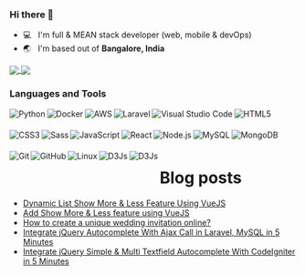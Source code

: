 
### Hi there 👋

- :computer: &nbsp; I'm full & MEAN stack developer (web, mobile & devOps)
- :earth_asia: &nbsp; I'm based out of **Bangalore, India**

<!--

 [![Muni's GitHub stats](https://github-readme-stats.vercel.app/api?username=muni2explore&show_icons=true&hide_border=true&count_private=true&include_all_commits=true&theme=cobalt&contribute=false)](https://github.com/muni2explore/github-readme-stats)
 -->
 
 <a href="https://github.com/muni2explore">
  <img align="center" src="https://github-readme-stats.vercel.app/api?username=muni2explore&show_icons=true&hide_border=true&count_private=true&include_all_commits=true&theme=cobalt" />
</a>
<a href="https://github.com/muni2explore">
  <img align="center" src="https://github-readme-stats.vercel.app/api/top-langs/?username=muni2explore&layout=compact&theme=cobalt" />
</a>



### Languages and Tools

<img style="margin-bottom: 20px;" align="left" alt="Python" src="https://img.shields.io/badge/python%20-%2320232a.svg?&style=for-the-badge&logo=python&logoColor=%2361DAFB" />
<img style="margin-bottom: 20px;" align="left" alt="Docker" src="https://img.shields.io/badge/docker%20-%232498ec.svg?&style=for-the-badge&logo=docker&logoColor=%23ffffff" />
<img style="margin-bottom: 20px;" align="left" alt="AWS"  src="https://img.shields.io/badge/aws%20-%23232f3e.svg?&style=for-the-badge&logo=amazonaws&logoColor=%23fff" />
<img style="margin-bottom: 20px;" align="left" alt="Laravel" src="https://img.shields.io/badge/laravel%20-%23000.svg?&style=for-the-badge&logo=laravel&logoColor=ff2d20&color=fedcba">
<img style="margin-bottom: 20px;" align="left" alt="Visual Studio Code" src="https://img.shields.io/badge/visual%20studio%20code%20-%2325abf2.svg?&style=for-the-badge&logo=visualstudiocode&logoColor=white&color=25abf2">
<img style="margin-bottom: 20px;" align="left" alt="HTML5" src="https://img.shields.io/badge/html5%20-%2325abf2.svg?&style=for-the-badge&logo=html5&logoColor=white&color=e34c26">
<img style="margin-bottom: 20px;" align="left" alt="CSS3" src="https://img.shields.io/badge/css3%20-%2325abf2.svg?&style=for-the-badge&logo=css3&logoColor=white&color=264de4">
<img style="margin-bottom: 20px;" align="left" alt="Sass"  src="https://img.shields.io/badge/sass%20-%2325abf2.svg?&style=for-the-badge&logo=sass&logoColor=white&color=c69">
<img style="margin-bottom: 20px;" align="left" alt="JavaScript" src="https://img.shields.io/badge/javascript%20-%2325abf2.svg?&style=for-the-badge&logo=javascript&logoColor=000&color=f0db4f">
<img style="margin-bottom: 20px;" align="left" alt="React" src="https://img.shields.io/badge/react%20-%2325abf2.svg?&style=for-the-badge&logo=react&logoColor=000&color=61DBFB">
<img style="margin-bottom: 20px;" align="left" alt="Node.js" src="https://img.shields.io/badge/node.js%20-%2325abf2.svg?&style=for-the-badge&logo=nodedotjs&logoColor=white&color=303030">
<img style="margin-bottom: 20px;" align="left" alt="MySQL" src="https://img.shields.io/badge/mysql%20-%2325abf2.svg?&style=for-the-badge&logo=mysql&logoColor=white&color=00758F">
<img style="margin-bottom: 20px;" align="left" alt="MongoDB" src="https://img.shields.io/badge/mongodb%20-%2325abf2.svg?&style=for-the-badge&logo=mongodb&logoColor=white&color=4DB33D">
<img style="margin-bottom: 20px;" align="left" alt="Git"  src="https://img.shields.io/badge/git%20-%2325abf2.svg?&style=for-the-badge&logo=git&logoColor=white&color=f34f29">
<img style="margin-bottom: 20px;" align="left" alt="GitHub" src="https://img.shields.io/badge/github%20-%2325abf2.svg?&style=for-the-badge&logo=github&logoColor=white&color=4078c0">

<img style="margin-bottom: 20px;" align="left" alt="Linux"  src="https://img.shields.io/badge/linux%20-%2325abf2.svg?&style=for-the-badge&logo=linux&logoColor=white&color=333333" />
<img style="margin-bottom: 20px;" align="left" alt="D3Js"  src="https://img.shields.io/badge/d3js%20-%2325abf2.svg?&style=for-the-badge&logo=d3dotjs&logoColor=white&color=f37554" />

<img style="margin-bottom: 20px;" align="left" alt="D3Js"  src="https://blogger.googleusercontent.com/img/a/AVvXsEhVGBnLyxyvvfLMXvEPU-HHNO4S70RrHJmLXrekHYB7dKAIYUK4murolEcLJaNTpJnHDGLV4ef2EemRagA8dRNkCKMe66Oj-oFhD_z8C8G1MpXytJhXrvfH9xkkWgAUCLk8dKuULujqAWR9gqP7kzIqs2A4ygaoi3ixZf80eDZeF3__rHEcIZUhV6lczw=s77" />



<br />
<br />
<p>&nbsp;</p>
<!--
### Connect with me


[<img align="left" alt="linked-in" src="https://img.shields.io/badge/linkedin-%230077B5.svg?&style=for-the-badge&logo=linkedin&logoColor=white" />](https://www.linkedin.com/in/munihappy)
[<img align="left" alt="stack-overflow" src="https://img.shields.io/badge/stack%20overflow-FE7A16?logo=stack-overflow&logoColor=white&style=for-the-badge" />](https://stackoverflow.com/users/2296266/muni)
[<img align="left" alt="twitter" src="https://img.shields.io/badge/twitter-%231DA1F2.svg?&style=for-the-badge&logo=twitter&logoColor=white" />](https://twitter.com/munihappy)
[<img align="left" alt="facebook" src="https://img.shields.io/badge/facebook-%231877F2.svg?&style=for-the-badge&logo=facebook&logoColor=white" />](https://www.facebook.com/muni.ayothi)

<p>&nbsp;</p>
-->

# Blog posts
<!-- BLOG-POST-LIST:START -->
- [Dynamic List Show More &amp; Less Feature Using VueJS](https://smarttutorials.net/dynamic-list-show-more-less-feature-using-vuejs/)
- [Add Show More &amp; Less feature using VueJS](https://smarttutorials.net/add-show-more-less-feature-using-vuejs/)
- [How to create a unique wedding invitation online?](https://smarttutorials.net/how-to-create-unique-wedding-invitation-online/)
- [Integrate jQuery Autocomplete With Ajax Call in Laravel, MySQL in 5 Minutes](https://smarttutorials.net/integrate-jquery-autocomplete-with-ajax-call-in-laravel-mysql-in-5-minutes/)
- [Integrate jQuery Simple &amp; Multi Textfield Autocomplete With CodeIgniter in 5 Minutes](https://smarttutorials.net/integrate-jquery-simple-multi-textfield-autocomplete-with-codeigniter-in-5-minutes/)
<!-- BLOG-POST-LIST:END -->



<!--
**muni2explore/muni2explore** is a ✨ _special_ ✨ repository because its `README.md` (this file) appears on your GitHub profile.

Here are some ideas to get you started:

- 🔭 I’m currently working on ...
- 🌱 I’m currently learning ...
- 👯 I’m looking to collaborate on ...
- 🤔 I’m looking for help with ...
- 💬 Ask me about ...
- 📫 How to reach me: ...
- 😄 Pronouns: ...
- ⚡ Fun fact: ...

Reference

https://shields.io/
https://javascript.plainenglish.io/how-to-create-a-kick-ass-github-profile-in-5-minutes-19a8e8d0693b
https://github.com/simple-icons/simple-icons/blob/develop/slugs.md

-->

